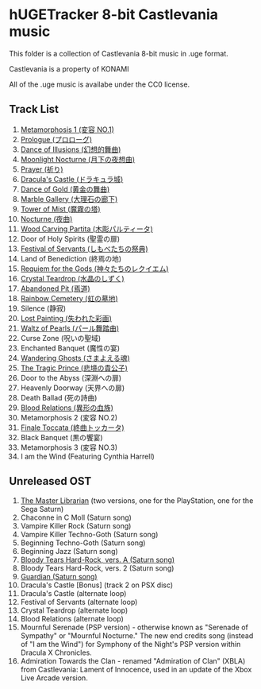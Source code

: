 # hUGETracker 8-bit Castlevania music

This folder is a collection of  Castlevania 8-bit music in .uge format.

Castlevania is a property of KONAMI

All of the .uge music is availabe under the CC0 license.

## Track List

1. [Metamorphosis 1 (変容 NO.1)](https://youtu.be/8vlDKYgxy7c)
2. [Prologue (プロローグ)](https://youtu.be/I0OnJpQiY2o)
3. [Dance of Illusions (幻想的舞曲)](https://youtu.be/o4Hmooy0fsI)
4. [Moonlight Nocturne (月下の夜想曲)](https://youtu.be/99xLiJQAOEY)
5. [Prayer (祈り)](https://youtu.be/hLQMYixygV8)
6. [Dracula's Castle (ドラキュラ城)](https://youtu.be/L4_bMXof6SM)
7. [Dance of Gold (黄金の舞曲)](https://www.youtube.com/watch?v=o4Hmooy0fsI)
8. [Marble Gallery (大理石の廊下)](https://www.youtube.com/watch?v=uMoQSlP4oSQ)
9. [Tower of Mist (魔霧の塔)](https://youtu.be/xgpSJQl9UbE)
10. [Nocturne (夜曲)](https://www.youtube.com/watch?v=_aB4DcBUffg)
11. [Wood Carving Partita (木彫パルティータ)](https://www.youtube.com/watch?v=PJdwuY3sJ2I)
12. Door of Holy Spirits (聖霊の扉)
13. [Festival of Servants (しもべたちの祭典)](https://youtu.be/TNEELfskgAI)
14. Land of Benediction (終焉の地)
15. [Requiem for the Gods (神々たちのレクイエム)](https://youtu.be/srsXsVWYIT8)
16. [Crystal Teardrop (水晶のしずく)](https://www.youtube.com/watch?v=BCyZux7bKkA)
17. [Abandoned Pit (焉道)](https://youtu.be/XbCva71TTzM)
18. [Rainbow Cemetery (虹の墓地)](https://www.youtube.com/watch?v=yWSDWlrSnq0)
19. Silence (静寂)
20. [Lost Painting (失われた彩画)](https://www.youtube.com/watch?v=ofvUNqYttUg)
21. [Waltz of Pearls (パール舞踏曲)](https://www.youtube.com/watch?v=WwCQD6zwLhs)
22. Curse Zone (呪いの聖域)
23. Enchanted Banquet (魔性の宴)
24. [Wandering Ghosts (さまよえる魂)](https://www.youtube.com/watch?v=tINusY8Ij2E)
25. [The Tragic Prince (悲境の貴公子)](https://youtu.be/jgITalUClBg)
26. Door to the Abyss (深淵への扉)
27. Heavenly Doorway (天界への扉)
28. Death Ballad (死の詩曲)
29. [Blood Relations (異形の血族)](https://youtu.be/RIH1IHhFQxs)
30. Metamorphosis 2 (変容 NO.2)
31. [Finale Toccata (終曲トッカータ)](https://www.youtube.com/watch?v=HRvsMhNORQ8)
32. Black Banquet (黒の饗宴)
33. Metamorphosis 3 (変容 NO.3)
34. I am the Wind (Featuring Cynthia Harrell)

## Unreleased OST

01. [The Master Librarian](https://www.youtube.com/watch?v=PvfgDsW_U48) (two versions, one for the PlayStation, one for the Sega Saturn)
02. Chaconne in C Moll (Saturn song)
03. Vampire Killer Rock (Saturn song)
04. Vampire Killer Techno-Goth (Saturn song)
05. Beginning Techno-Goth (Saturn song)
06. Beginning Jazz (Saturn song)
07. [Bloody Tears Hard-Rock, vers. A (Saturn song)](https://www.youtube.com/watch?v=R3XvDzwOeoQ)
08. Bloody Tears Hard-Rock, vers. 2 (Saturn song)
09. [Guardian (Saturn song)](https://www.youtube.com/watch?v=FRA65a9vJXA)
10. Dracula's Castle [Bonus] (track 2 on PSX disc)
11. Dracula's Castle (alternate loop)
12. Festival of Servants (alternate loop)
13. Crystal Teardrop (alternate loop)
14. Blood Relations (alternate loop)
15. Mournful Serenade (PSP version) - otherwise known as "Serenade of Sympathy" or "Mournful Nocturne." The new end credits song (instead of "I am the Wind") for Symphony of the Night's PSP version within Dracula X Chronicles.
16. Admiration Towards the Clan - renamed "Admiration of Clan" (XBLA) from Castlevania: Lament of Innocence, used in an update of the Xbox Live Arcade version.
